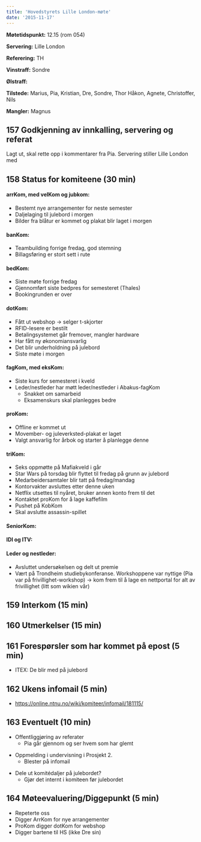 ```yaml
---
title: 'Hovedstyrets Lille London-møte'
date: '2015-11-17'
---
```


**Møtetidspunkt:** 12.15 (rom 054)

**Servering:** Lille London

**Referering:** TH

**Vinstraff:** Sondre

**Ølstraff:** 

**Tilstede:** Marius, Pia, Kristian, Dre, Sondre, Thor Håkon, Agnete, Christoffer, Nils

**Mangler:** Magnus

## 157 Godkjenning av innkalling, servering og referat  

Lagt ut, skal rette opp i kommentarer fra Pia. Servering stiller Lille London med

## 158 Status for komiteene (30 min)

#### arrKom, med velKom og jubkom: 

* Bestemt nye arrangementer for neste semester  
* Daljelaging til julebord i morgen
* Bilder fra blåtur er kommet og plakat blir laget i morgen

#### banKom:  

* Teambuilding forrige fredag, god stemning
* Billagsføring er stort sett i rute

#### bedKom: 

* Siste møte forrige fredag 
* Gjennomført siste bedpres for semesteret (Thales)
* Bookingrunden er over

#### dotKom:

* Fått ut webshop -> selger t-skjorter
* RFID-lesere er bestilt
* Betalingsystemet går fremover, mangler hardware
* Har fått ny økonomiansvarlig
* Det blir underholdning på julebord
* Siste møte i morgen

#### fagKom, med eksKom:

* Siste kurs for semesteret i kveld
* Leder/nestleder har møtt leder/nestleder i Abakus-fagKom
    * Snakket om samarbeid
    * Eksamenskurs skal planlegges bedre

#### proKom:  

* Offline er kommet ut
* Movember- og juleverksted-plakat er laget
* Valgt ansvarlig for årbok og starter å planlegge denne

#### triKom:

* Seks oppmøtte på Mafiakveld i går 
* Star Wars på torsdag blir flyttet til fredag på grunn av julebord
* Medarbeidersamtaler blir tatt på fredag/mandag
* Kontorvakter avsluttes etter denne uken
* Netflix utsettes til nyåret, bruker annen konto frem til det
* Kontaktet proKom for å lage kaffefilm
* Pushet på KobKom
* Skal avslutte assassin-spillet

#### SeniorKom: 

#### IDI og ITV:

#### Leder og nestleder:  

* Avsluttet undersøkelsen og delt ut premie
* Vært på Trondheim studiebykonferanse. Workshoppene var nyttige (Pia var på frivillighet-workshop) -> kom frem til å lage en nettportal for alt av frivillighet (litt som wikien vår)

## 159 Interkom (15 min)

## 160 Utmerkelser (15 min)

## 161 Forespørsler som har kommet på epost (5 min) 

* ITEX: De blir med på julebord

## 162 Ukens infomail (5 min)

* https://online.ntnu.no/wiki/komiteer/infomail/181115/ 

## 163 Eventuelt (10 min)

* Offentliggjøring av referater
    * Pia går gjennom og ser hvem som har glemt
- Oppmelding i undervisning i Prosjekt 2.
    * Blester på infomail
* Dele ut komitédaljer på julebordet?
    * Gjør det internt i komiteen før julebordet 

## 164 Møteevaluering/Diggepunkt (5 min)

* Repeterte oss
* Digger ArrKom for nye arrangementer
* ProKom digger dotKom for webshop
* Digger bartene til HS (ikke Dre sin)
